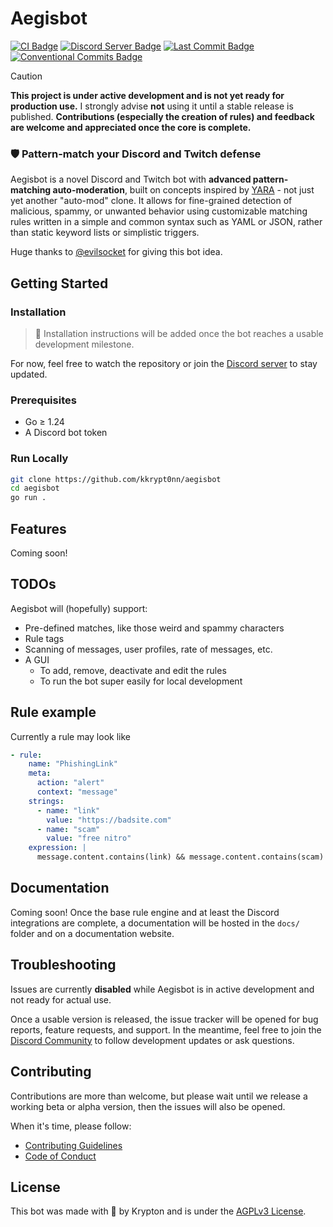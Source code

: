 # Aegisbot

[![CI Badge](https://github.com/kkrypt0nn/aegisbot/actions/workflows/ci.yml/badge.svg)](https://github.com/kkrypt0nn/aegisbot/actions)
[![Discord Server Badge](https://img.shields.io/discord/1358456011316396295?logo=discord)](https://discord.gg/xj6y5ZaTMr)
[![Last Commit Badge](https://img.shields.io/github/last-commit/kkrypt0nn/aegisbot)](https://github.com/kkrypt0nn/aegisbot/commits/main)
[![Conventional Commits Badge](https://img.shields.io/badge/Conventional%20Commits-1.0.0-%23FE5196?logo=conventionalcommits&logoColor=white)](https://conventionalcommits.org/en/v1.0.0/)

> [!CAUTION]
> **This project is under active development and is not yet ready for production use.**
> I strongly advise **not** using it until a stable release is published.
> **Contributions (especially the creation of rules) and feedback are welcome and appreciated once the core is complete.**

### 🛡️ Pattern-match your Discord and Twitch defense

Aegisbot is a novel Discord and Twitch bot with **advanced pattern-matching auto-moderation**, built on concepts inspired by [YARA](https://virustotal.github.io/yara/) - not just yet another "auto-mod" clone.
It allows for fine-grained detection of malicious, spammy, or unwanted behavior using customizable matching rules written in a simple and common syntax such as YAML or JSON, rather than static keyword lists or simplistic triggers.

Huge thanks to [@evilsocket](https://github.com/evilsocket) for giving this bot idea.

## Getting Started

### Installation

> 🚧 Installation instructions will be added once the bot reaches a usable development milestone.

For now, feel free to watch the repository or join the [Discord server](https://discord.gg/xj6y5ZaTMr) to stay updated.

### Prerequisites

- Go ≥ 1.24
- A Discord bot token

### Run Locally

```bash
git clone https://github.com/kkrypt0nn/aegisbot
cd aegisbot
go run .
```

## Features

Coming soon!

## TODOs

Aegisbot will (hopefully) support:

- Pre-defined matches, like those weird and spammy characters
- Rule tags
- Scanning of messages, user profiles, rate of messages, etc.
- A GUI
  - To add, remove, deactivate and edit the rules
  - To run the bot super easily for local development

## Rule example

Currently a rule may look like

```yaml
- rule:
    name: "PhishingLink"
    meta:
      action: "alert"
      context: "message"
    strings:
      - name: "link"
        value: "https://badsite.com"
      - name: "scam"
        value: "free nitro"
    expression: |
      message.content.contains(link) && message.content.contains(scam)
```

## Documentation

Coming soon! Once the base rule engine and at least the Discord integrations are complete, a documentation will be hosted in the `docs/` folder and on a documentation website.

## Troubleshooting

Issues are currently **disabled** while Aegisbot is in active development and not ready for actual use.

Once a usable version is released, the issue tracker will be opened for bug reports, feature requests, and support.
In the meantime, feel free to join the [Discord Community](https://discord.gg/xj6y5ZaTMr) to follow development updates or ask questions.

## Contributing

Contributions are more than welcome, but please wait until we release a working beta or alpha version, then the issues will also be opened.

When it's time, please follow:
- [Contributing Guidelines](./CONTRIBUTING.md)
- [Code of Conduct](./CODE_OF_CONDUCT.md)

## License

This bot was made with 💜 by Krypton and is under the [AGPLv3 License](./LICENSE.md).
